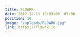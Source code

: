 ```yaml
---
title: FLDWRK
date: 2017-12-11 15:03:00 -05:00
position: 10
image: "/uploads/FLDWRK.jpg"
link: https://fldwrk.io
---
```


